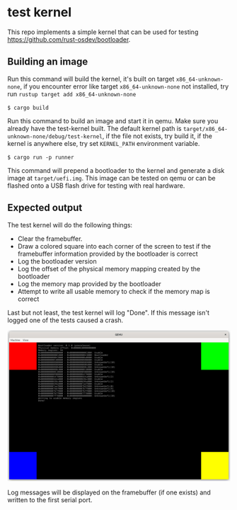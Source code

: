 # test kernel

This repo implements a simple kernel that can be used for testing https://github.com/rust-osdev/bootloader.

## Building an image

Run this command will build the kernel, it's built on target `x86_64-unknown-none`, if you encounter error
like target `x86_64-unknown-none` not installed, try run `rustup target add x86_64-unknown-none`

```shell
$ cargo build
```

Run this command to build an image and start it in qemu. Make sure you already have the test-kernel built.
The default kernel path is `target/x86_64-unknown-none/debug/test-kernel`, if the file not exists, try build
it, if the kernel is anywhere else, try set `KERNEL_PATH` environment variable.

```shell
$ cargo run -p runner
```

This command will prepend a bootloader to the kernel and generate a disk image at `target/uefi.img`.
This image can be tested on qemu or can be flashed onto a USB flash drive for testing with real hardware.

## Expected output

The test kernel will do the following things:
- Clear the framebuffer.
- Draw a colored square into each corner of the screen to test if the framebuffer information provided by the bootloader is correct
- Log the bootloader version
- Log the offset of the physical memory mapping created by the bootloader
- Log the memory map provided by the bootloader
- Attempt to write all usable memory to check if the memory map is correct

Last but not least, the test kernel will log "Done". If this message isn't logged one of the tests caused a crash.

![image of the expected output](imgs/Screenshot.png)

Log messages will be displayed on the framebuffer (if one exists) and written to the first serial port.